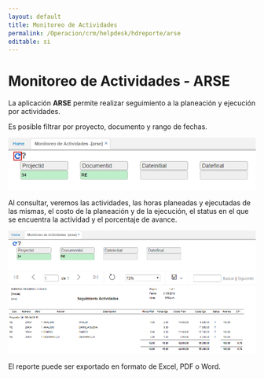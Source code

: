 ```yaml
---
layout: default
title: Monitoreo de Actividades
permalink: /Operacion/crm/helpdesk/hdreporte/arse
editable: si
---
```


# Monitoreo de Actividades - ARSE

La aplicación **ARSE** permite realizar seguimiento a la planeación y ejecución por actividades.  

Es posible filtrar por proyecto, documento y rango de fechas.  

![](arse.png)

Al consultar, veremos las actividades, las horas planeadas y ejecutadas de las mismas, el costo de la planeación y de la ejecución, el status en el que se encuentra la actividad y el porcentaje de avance.  

![](arse1.png)

El reporte puede ser exportado en formato de Excel, PDF o Word.  
